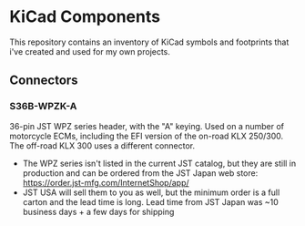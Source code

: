 # KiCad Components

This repository contains an inventory of KiCad symbols and footprints that i've created and used for my own projects.

## Connectors

### S36B-WPZK-A

36-pin JST WPZ series header, with the "A" keying. Used on a number of motorcycle ECMs, including the EFI version of the on-road KLX 250/300. The off-road KLX 300 uses a different connector.
- The WPZ series isn't listed in the current JST catalog, but they are still in production and can be ordered from the JST Japan web store: https://order.jst-mfg.com/InternetShop/app/
- JST USA will sell them to you as well, but the minimum order is a full carton and the lead time is long. Lead time from JST Japan was ~10 business days + a few days for shipping